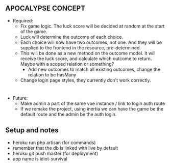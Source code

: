 ## APOCALYPSE CONCEPT
- Required:
    - Fix game logic. The luck score will be decided at random at the start of the game.
    - Luck will determine the outcome of each choice.
    - Each choice will now have two outcomes, not one. And they will be supplied to the frontend in the resource, pre-determined.
    - This will be done as a new method on the outcome model. It will receive the luck score, and calculate which outcome to
    return. Maybe with a scoped relation or something?
      - Add new outcomes to match all existing outcomes, change the relation to be hasMany
    - Change login page styles, they currently don't work correctly.
# 

- Future:
    - Make admin a part of the same vue instance / link to login auth route
    - If we remake the project, using inertia we can have the game be the default route and the admin be the auth login.

## Setup and notes
- heroku run php artisan (for commands)
- remember that the db is linked with live by default
- heroku git push master (for deployment)
- app name is idiot-survival
